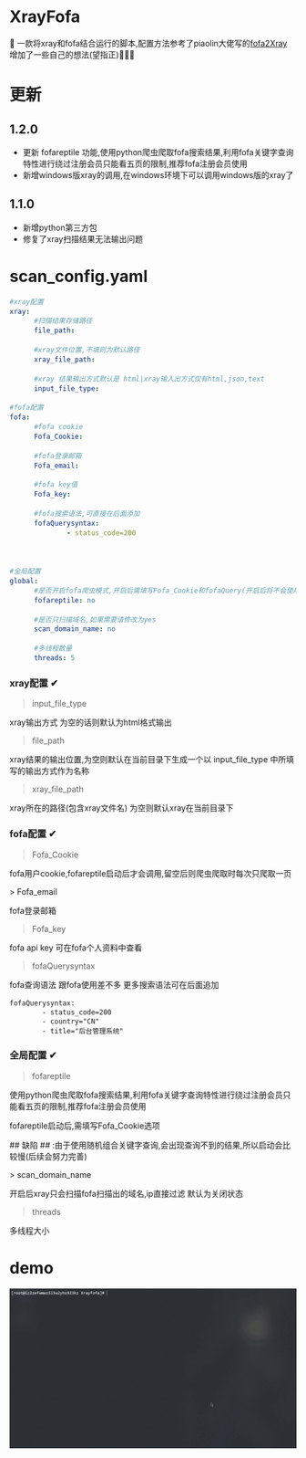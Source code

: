 # XrayFofa
🎉
一款将xray和fofa结合运行的脚本,配置方法参考了piaolin大佬写的<a href="https://github.com/piaolin/fofa2Xray">fofa2Xray</a>
增加了一些自己的想法(望指正)🌹🌹🌹

# 更新
## 1.2.0
* 更新 fofareptile 功能,使用python爬虫爬取fofa搜索结果,利用fofa关键字查询特性进行绕过注册会员只能看五页的限制,推荐fofa注册会员使用
* 新增windows版xray的调用,在windows环境下可以调用windows版的xray了
## 1.1.0
* 新增python第三方包
* 修复了xray扫描结果无法输出问题

# scan_config.yaml
  ~~~yaml
#xray配置
xray:
        #扫描结果存储路径
        file_path: 
        
        #xray文件位置,不填则为默认路径
        xray_file_path:
        
        #xray 结果输出方式默认是 html|xray输入出方式仅有html,json,text
        input_file_type: 

#fofa配置
fofa:
        #fofa cookie
        Fofa_Cookie: 

        #fofa登录邮箱
        Fofa_email:  

        #fofa key值
        Fofa_key:

        #fofa搜索语法,可直接在后面添加
        fofaQuerysyntax:
                - status_code=200



#全局配置
global:
        #是否开启fofa爬虫模式,开启后需填写Fofa_Cookie和fofaQuery(开启后将不会使用fofaAPI,fofa普通会员以及fofa高级会员勿用)
        fofareptile: no
        
        #是否只扫描域名,如果需要请修改为yes
        scan_domain_name: no

        #多线程数量
        threads: 5
 ~~~
### xray配置 ✔
> input_file_type 
<p>xray输出方式 为空的话则默认为html格式输出</p>

> file_path 
<p>xray结果的输出位置,为空则默认在当前目录下生成一个以 input_file_type 中所填写的输出方式作为名称</p>

>xray_file_path
<p>xray所在的路径(包含xray文件名) 为空则默认xray在当前目录下</p>

### fofa配置 ✔
> Fofa_Cookie
<p>fofa用户cookie,fofareptile启动后才会调用,留空后则爬虫爬取时每次只爬取一页</p>
> Fofa_email
<p>fofa登录邮箱</p>

> Fofa_key
<p>fofa api key 可在fofa个人资料中查看</p>
 
> fofaQuerysyntax
<p>fofa查询语法 跟fofa使用差不多 更多搜索语法可在后面追加</p>

  ~~~
  fofaQuerysyntax:
          - status_code=200
          - country="CN"
          - title="后台管理系统"
  ~~~

### 全局配置 ✔
> fofareptile
<p>使用python爬虫爬取fofa搜索结果,利用fofa关键字查询特性进行绕过注册会员只能看五页的限制,推荐fofa注册会员使用</p>
<p>fofareptile启动后,需填写Fofa_Cookie选项</p>
<p>## 缺陷 ## :由于使用随机组合关键字查询,会出现查询不到的结果,所以启动会比较慢(后续会努力完善)</p>
> scan_domain_name
<p>开启后xray只会扫描fofa扫描出的域名,ip直接过滤 默认为关闭状态</p>

> threads
<p>多线程大小</p>

# demo
<img src="https://raw.githubusercontent.com/Miagz/image/master/na25n-7yu0i.gif">
